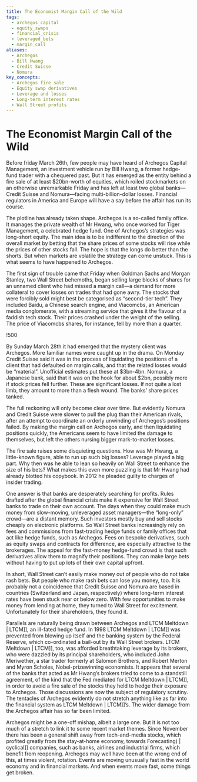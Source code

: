 ```yaml
---
title: The Economist Margin Call of the Wild
tags:
  - archegos_capital
  - equity_swaps
  - financial_crisis
  - leveraged_bets
  - margin_call
aliases:
  - Archegos
  - Bill Hwang
  - Credit Suisse
  - Nomura
key_concepts:
  - Archegos fire sale
  - Equity swap derivatives
  - Leverage and losses
  - Long-term interest rates
  - Wall Street profits
---
```


# The Economist Margin Call of the Wild

Before friday March 26th,  few people may have heard of Archegos Capital Management,  an investment vehicle run by Bill Hwang,  a former hedge-fund trader with a chequered past. But it has emerged as the entity behind a fire sale of at least $20bn-worth of equities,  which roiled stockmarkets on an otherwise unremarkable Friday and has left at least two global banks—Credit Suisse and Nomura—facing multi-billion-dollar losses. Financial regulators in America and Europe will have a say before the affair has run its course.

The plotline has already taken shape. Archegos is a so-called family office. It manages the private wealth of Mr Hwang,  who once worked for Tiger Management,  a celebrated hedge fund. One of Archegos’s strategies was long-short equity. The main idea is to be indifferent to the direction of the overall market by betting that the share prices of some stocks will rise while the prices of other stocks fall. The hope is that the longs do better than the shorts. But when markets are volatile the strategy can come unstuck. This is what seems to have happened to Archegos. 

The first sign of trouble came that Friday when Goldman Sachs and Morgan Stanley,  two Wall Street behemoths,  began selling large blocks of shares for an unnamed client who had missed a margin call—a demand for more collateral to cover losses on trades that had gone awry. The stocks that were forcibly sold might best be categorised as “second-tier tech”. They included Baidu,     a Chinese search engine,  and Viacomcbs,  an American media conglomerate,  with a streaming service that gives it the flavour of a faddish tech stock. Their prices crashed under the weight of the selling. The price of Viacomcbs shares,  for instance,  fell by more than a quarter.

 !500

By Sunday March 28th it had emerged that the mystery client was Archegos. More familiar names were caught up in the drama. On Monday Credit Suisse said it was in the process of liquidating the positions of a client that had defaulted on margin calls,  and that the related losses would be “material”. Unofficial estimates put these at $3bn-4bn. Nomura,     a Japanese bank,     said that it was on the hook for about $2bn,  possibly more if stock prices fell further. These are significant losses. If not quite a lost limb,  they amount to more than a flesh wound. The banks’ share prices tanked. 

The full reckoning will only become clear over time. But evidently Nomura and Credit Suisse were slower to pull the plug than their American rivals,  after an attempt to coordinate an orderly unwinding of Archegos’s positions failed. By making the margin call on Archegos early,  and then liquidating positions quickly,  the Americans seem to have limited the damage to themselves,  but left the others nursing bigger mark-to-market losses. 

The fire sale raises some disquieting questions. How was Mr Hwang,  a little-known figure,  able to run up such big losses? Leverage played a big part. Why then was he able to lean so heavily on Wall Street to enhance the size of his bets? What makes this even more puzzling is that Mr Hwang had already blotted his copybook. In 2012 he pleaded guilty to charges of insider trading.

One answer is that banks are desperately searching for profits. Rules drafted after the global financial crisis make it expensive for Wall Street banks to trade on their own account. The days when they could make much money from slow-moving,  unleveraged asset managers—the “long-only” crowd—are a distant memory. Such investors mostly buy and sell stocks cheaply on electronic platforms. So Wall Street banks increasingly rely on fees and commissions from fast-trading hedge funds or family offices that act like hedge funds,  such as Archegos. Fees on bespoke derivatives,  such as equity swaps and contracts for difference,  are especially attractive to the brokerages. The appeal for the fast-money hedge-fund crowd is that such derivatives allow them to magnify their positions. They can make large bets without having to put up lots of their own capital upfront. 

In short,  Wall Street can’t easily make money out of people who do not take rash bets. But people who make rash bets can lose you money,  too. It is probably not a coincidence that Credit Suisse and Nomura are based in countries (Switzerland and Japan,  respectively) where long-term interest rates have been stuck near or below zero. With few opportunities to make money from lending at home,  they turned to Wall Street for excitement. Unfortunately for their shareholders,  they found it. 

Parallels are naturally being drawn between Archegos and LTCM Meltdown | LTCM]],  an ill-fated hedge fund. In 1998 LTCM Meltdown | LTCM]] was prevented from blowing up itself and the banking system by the Federal Reserve,  which co-ordinated a bail-out by its Wall Street brokers. LTCM Meltdown | LTCM]],  too,  was afforded breathtaking leverage by its brokers,  who were dazzled by its principal shareholders,  who included John Meriwether,  a star trader formerly at Salomon Brothers,  and Robert Merton and Myron Scholes,  Nobel-prizewinning economists. It appears that several of the banks that acted as Mr Hwang’s brokers tried to come to a standstill agreement,  of the kind that the Fed mediated for LTCM Meltdown | LTCM]],  in order to avoid a fire sale of the stocks they held to hedge their exposure to Archegos. Those discussions are now the subject of regulatory scrutiny. The tentacles of Archegos evidently do not stretch anything like as far into the financial system as LTCM Meltdown | LTCM]]’s. The wider damage from the Archegos affair has so far been limited.

Archegos might be a one-off mishap,  albeit a large one. But it is not too much of a stretch to link it to some recent market themes. Since November there has been a general shift away from tech-and-media stocks,  which profited greatly from the stay-at-home economy,  towards Forecasting) | cyclical]] companies,  such as banks,  airlines and industrial firms,  which benefit from reopening. Archegos may well have been at the wrong end of this,  at times violent,  rotation. Events are moving unusually fast in the world economy and in financial markets. And when events move fast,  some things get broken.
